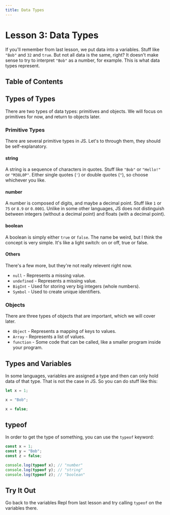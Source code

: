 ```yaml
---
title: Data Types
---
```

# Lesson 3: Data Types

If you'll remember from last lesson, we put data into a variables. Stuff like `"Bob"` and `32` and `true`. But not all data is the same, right? It doesn't make sense to try to interpret `"Bob"` as a number, for example. This is what data types represent.

## Table of Contents

## Types of Types

There are two types of data types: primitives and objects. We will focus on primitives for now, and return to objects later.

### Primitive Types

There are several primitive types in JS. Let's to through them, they should be self-explanatory.

#### string

A string is a sequence of characters in quotes. Stuff like `"Bob"` or `"Hello!"` or `"M38L0P"`. Either single quotes (`'`) or double quotes (`"`), so choose whichever you like.

#### number

A number is composed of digits, and maybe a decimal point. Stuff like `1` or `75` or `8.9` or `0.0001`. Unlike in some other languages, JS does not distinguish between integers (without a decimal point) and floats (with a decimal point).

#### boolean

A boolean is simply either `true` or `false`. The name be weird, but I think the concept is very simple. It's like a light switch: on or off, true or false.

#### Others

There's a few more, but they're not really relevent right now.

* `null` - Represents a missing value.
* `undefined` - Represents a missing value.
* `BigInt` - Used for storing very big integers (whole numbers).
* `Symbol` - Used to create unique identifiers.

### Objects

There are three types of objects that are important, which we will cover later.

* `Object` - Represents a mapping of keys to values.
* `Array` - Represents a list of values.
* `function` - Some code that can be called, like a smaller program inside your program.

## Types and Variables

In some languages, variables are assigned a type and then can only hold data of that type. That is not the case in JS. So you can do stuff like this:

```js
let x = 1;

x = "Bob";

x = false;
```

## typeof

In order to get the type of something, you can use the `typeof` keyword:

```js
const x = 1;
const y = "Bob";
const z = false;

console.log(typeof x); // "number"
console.log(typeof y); // "string"
console.log(typeof z); // "boolean"
```

## Try It Out

Go back to the variables Repl from last lesson and try calling `typeof` on the variables there.
